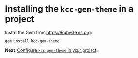 # Installing the `kcc-gem-theme` in a project

Install the Gem from <https://RubyGems.org>:

```bash
gem install kcc-gem-theme
```

**Next**, [Configure `kcc-gem-theme` in your project](./Gemfile.md).



